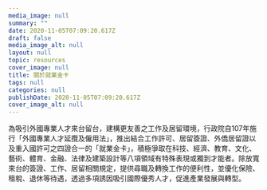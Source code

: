 ```yaml
---
media_image: null
summary: ""
date: 2020-11-05T07:09:20.617Z
draft: false
media_image_alt: null
layout: null
topic: resources
cover_image: null
title: 關於就業金卡
tags: null
categories: null
publishDate: 2020-11-05T07:09:20.617Z
cover_image_alt: null
---
```

為吸引外國專業人才來台留台，建構更友善之工作及居留環境，行政院自107年施行「外國專業人才延攬及僱用法」，推出結合工作許可、居留簽證、外僑居留證以及重入國許可之四證合一的「就業金卡」，積極爭取在科技、經濟、教育、文化、藝術、體育、金融、法律及建築設計等八項領域有特殊表現或獨到才能者。除放寬來台的簽證、工作、居留相關規定，提供尋職及轉換工作的便利性，並優化保險、租稅、退休等待遇，透過多項誘因吸引國際優秀人才，促進產業發展與轉型。